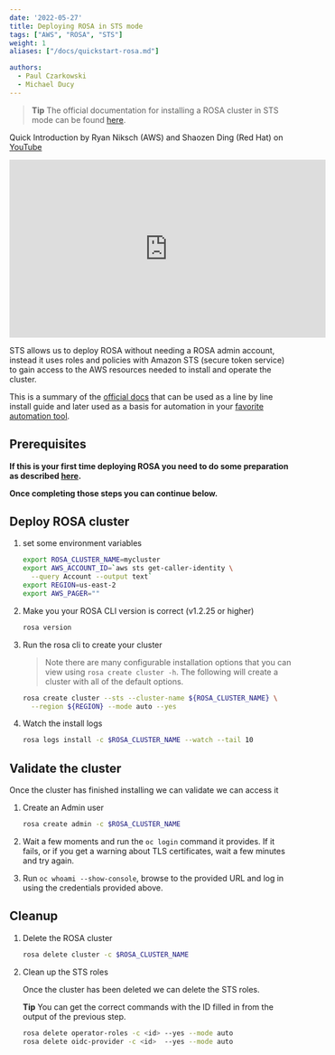 ```yaml
---
date: '2022-05-27'
title: Deploying ROSA in STS mode
tags: ["AWS", "ROSA", "STS"]
weight: 1
aliases: ["/docs/quickstart-rosa.md"]

authors:
  - Paul Czarkowski
  - Michael Ducy
---
```


> **Tip** The official documentation for installing a ROSA cluster in STS mode can be found [here](https://docs.openshift.com/rosa/rosa_getting_started_sts/rosa-sts-getting-started-workflow.html).


Quick Introduction by Ryan Niksch (AWS) and Shaozen Ding (Red Hat) on [YouTube](https://youtu.be/R1T0yk9l6Ys)

<iframe width="560" height="315" src="https://www.youtube.com/embed/R1T0yk9l6Ys" title="YouTube video player" frameborder="0" allow="accelerometer; autoplay; clipboard-write; encrypted-media; gyroscope; picture-in-picture" allowfullscreen></iframe>

STS allows us to deploy ROSA without needing a ROSA admin account, instead it uses roles and policies with Amazon STS (secure token service) to gain access to the AWS resources needed to install and operate the cluster.

This is a summary of the [official docs](https://docs.openshift.com/rosa/rosa_getting_started/rosa-sts-getting-started-workflow.html) that can be used as a line by line install guide and later used as a basis for automation in your [favorite automation tool](https://github.com/ansible/ansible).

## Prerequisites

**If this is your first time deploying ROSA you need to do some preparation as described [here](./prereqs).**

**Once completing those steps you can continue below.**

## Deploy ROSA cluster

1. set some environment variables

    ```bash
    export ROSA_CLUSTER_NAME=mycluster
    export AWS_ACCOUNT_ID=`aws sts get-caller-identity \
      --query Account --output text`
    export REGION=us-east-2
    export AWS_PAGER=""
    ```

1. Make you your ROSA CLI version is correct (v1.2.25 or higher)

    ```bash
    rosa version
    ```

1. Run the rosa cli to create your cluster

    > Note there are many configurable installation options that you can view using `rosa create cluster -h`. The following will create a cluster with all of the default options.

    ```bash
    rosa create cluster --sts --cluster-name ${ROSA_CLUSTER_NAME} \
      --region ${REGION} --mode auto --yes
    ```

1. Watch the install logs

    ```bash
    rosa logs install -c $ROSA_CLUSTER_NAME --watch --tail 10
    ```

## Validate the cluster

Once the cluster has finished installing we can validate we can access it

1. Create an Admin user

    ```bash
    rosa create admin -c $ROSA_CLUSTER_NAME
    ```

1. Wait a few moments and run the `oc login` command it provides. If it fails, or if you get a warning about TLS certificates, wait a few minutes and try again.

1. Run `oc whoami --show-console`, browse to the provided URL and log in using the credentials provided above.

## Cleanup

1. Delete the ROSA cluster

    ```bash
    rosa delete cluster -c $ROSA_CLUSTER_NAME
    ```
1. Clean up the STS roles

    Once the cluster has been deleted we can delete the STS roles.

    **Tip** You can get the correct commands with the ID filled in from the output of the previous step.

    ```bash
    rosa delete operator-roles -c <id> --yes --mode auto
    rosa delete oidc-provider -c <id>  --yes --mode auto
    ```

